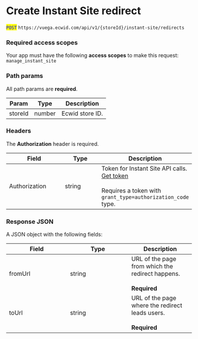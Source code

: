 # Create Instant Site redirect

<mark style="color:blue;">`POST`</mark> `https://vuega.ecwid.com/api/v1/{storeId}/instant-site/redirects`

### Required access scopes

Your app must have the following **access scopes** to make this request: `manage_instant_site`

### Path params

All path params are **required**.

| Param   | Type   | Description     |
| ------- | ------ | --------------- |
| storeId | number | Ecwid store ID. |

### Headers

The **Authorization** header is required.

<table><thead><tr><th width="138.484375">Field</th><th width="86.42578125">Type</th><th>Description</th></tr></thead><tbody><tr><td>Authorization</td><td>string</td><td>Token for Instant Site API calls. <a href="../get-instant-site-api-token-apiv1.md">Get token</a><br><br>Requires a token with <code>grant_type=authorization_code</code> type.</td></tr></tbody></table>

### Response JSON

A JSON object with the following fields:

<table><thead><tr><th width="149.6171875">Field</th><th width="150.29296875">Type</th><th>Description</th></tr></thead><tbody><tr><td>fromUrl</td><td>string</td><td>URL of the page from which the redirect happens.<br><br><strong>Required</strong></td></tr><tr><td>toUrl</td><td>string</td><td>URL of the page where the redirect leads users.<br><br><strong>Required</strong></td></tr></tbody></table>
